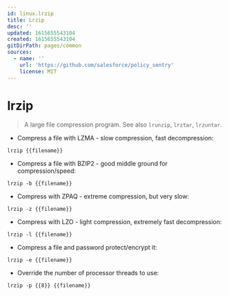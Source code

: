 ```yaml
---
id: linux.lrzip
title: Lrzip
desc: ''
updated: 1615655543104
created: 1615655543104
gitDirPath: pages/common
sources:
  - name: ''
    url: 'https://github.com/salesforce/policy_sentry'
    license: MIT
---
```

# lrzip

> A large file compression program.
> See also `lrunzip`, `lrztar`, `lrzuntar`.

- Compress a file with LZMA - slow compression, fast decompression:

`lrzip {{filename}}`

- Compress a file with BZIP2 - good middle ground for compression/speed:

`lrzip -b {{filename}}`

- Compress with ZPAQ - extreme compression, but very slow:

`lrzip -z {{filename}}`

- Compress with LZO - light compression, extremely fast decompression:

`lrzip -l {{filename}}`

- Compress a file and password protect/encrypt it:

`lrzip -e {{filename}}`

- Override the number of processor threads to use:

`lrzip -p {{8}} {{filename}}`

